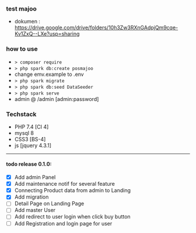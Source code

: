 ### test majoo

- dokumen : https://drive.google.com/drive/folders/10h3Zw3RXnGAdpjQm9cqe-Kv1ZxQ--LXe?usp=sharing

### how to use

- `> composer require`
- `> php spark db:create posmajoo`
- change emv.example to .env
- `> php spark migrate`
- `> php spark db:seed DataSeeder`
- `> php spark serve`
- admin @ /admin [admin:password]

### Techstack

- PHP 7.4 [CI 4]
- mysql 8
- CSS3 [BS-4]
- js [jquery 4.3.1]


___

#### todo release 0.1.0:

- [x] Add admin Panel
- [x] Add maintenance notif for several feature
- [x] Connecting Product data from admin to Landing
- [x] Add migration
- [ ] Detail Page on Landing Page
- [ ] Add master User
- [ ] Add redirect to user login when click buy button
- [ ] Add Registration and login page for user